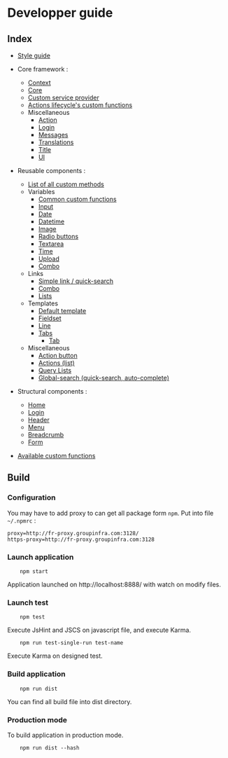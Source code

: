 # Developper guide

## Index
* [Style guide](./style-guide.md)
* Core framework :
  * [Context](src/core/context/context.md)
  * [Core](src/core/core.md)
  * [Custom service provider](src/core/custom/custom.provider.md)
  * [Actions lifecycle's custom functions](src/core/action.configuration.md)
  * Miscellaneous
    * [Action](src/core/model/action.md)
    * [Login](src/core/login.md)
    * [Messages](src/commons/message/message.md)
    * [Translations](src/commons/translate/translate.md)
    * [Title](src/commons/title/title.md)
    * [UI](src/commons/ui/ui.md)
* Reusable components :
  * [List of all custom methods](src/custom-methods.md)
  * Variables
    * [Common custom functions](src/component/var/var-component.md)
    * [Input](src/component/var/input/var-input.md)
    * [Date](src/component/var/date/var-date.md)
    * [Datetime](src/component/var/datetime/var-datetime.md)
    * [Image](src/component/var/image/var-image.md)
    * [Radio buttons](src/component/var/radio-button/var-radio-button.md)
    * [Textarea](src/component/var/string-long/string-long.md)
    * [Time](src/component/var/time/var-time.md)
    * [Upload](src/component/var/upload/var-upload.md)
    * [Combo](src/component/combo/var-combo.md)
  * Links
    * [Simple link / quick-search](src/component/simple-link/simple-link.md)
    * [Combo](src/component/combo/link-combo.md)
    * [Lists](src/component/query-list/query-list.md)
  * Templates
    * [Default template](src/component/group/default/default.md)
    * [Fieldset](src/component/group/fieldset/fieldset.md)
    * [Line](src/component/group/line/line.md)
    * [Tabs](src/component/group/tabs/tabs.md)
      * [Tab](src/component/group/tabs/tab/tab.md)
  * Miscellaneous
    * [Action button](src/component/action/action.md)
    * [Actions (list)](src/component/action/actions.md)
    * [Query Lists](src/component/query-list/query-list.md)
    * [Global-search (quick-search, auto-complete)](src/component/global-search/global-search.md)

* Structural components :
  * [Home](src/home/home.md)
  * [Login](src/login/login.md)
  * [Header](src/header/header.md)
  * [Menu](src/menu/menu.md)
  * [Breadcrumb](src/commons/bread-crumb/bread-crumb.md)
  * [Form](src/component/form/var-form.md)
* [Available custom functions](./src/custom-methods.md)

## Build
### Configuration

You may have to add proxy to can get all package form `npm`.
Put into file `~/.npmrc` :

```properties
proxy=http://fr-proxy.groupinfra.com:3128/
https-proxy=http://fr-proxy.groupinfra.com:3128
```

### Launch application

```shell
    npm start
```

Application launched on http://localhost:8888/ with watch on modify files.

### Launch test

```shell
    npm test
```

Execute JsHint and JSCS on javascript file, and execute Karma.

```shell
    npm run test-single-run test-name
```

Execute Karma on designed test.

### Build application

```shell
    npm run dist
```

You can find all build file into dist directory.

### Production mode

To build application in production mode.
```shell
    npm run dist --hash
```